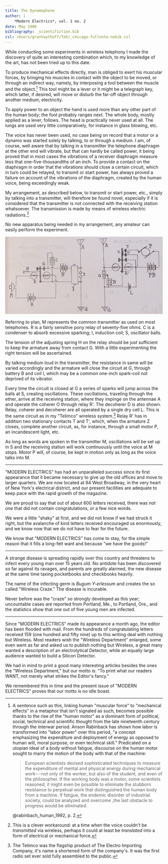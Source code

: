 ```yaml
---
title: The Dynamophone
author: |
    *Modern Electrics*, vol. 1 no. 2
date: May 1908
bibliography: _scientifiction.bib
csl: /Users/grantwythoff/TeX/_chicago-fullnote-nobib.csl
---
```


While conducting some experiments in wireless telephony I made the discovery of quite an interesting combination which, to my knowledge of the art, has not been tried up to this date.

To produce mechanical effects directly, man is obliged to exert his muscular forces, by bringing his muscles in contact with the object to be moved, or through an indirect way, namely, by interposing a tool between the muscle and the object.[^hum]  This tool might be a lever or it might be a telegraph key, which latter, if desired, will move or disturb the far-off object through another medium, electricity.

To apply power to an object the hand is used more than any other part of the human body; the foot probably ranges next.  The whole body, mostly applied as a lever, follows.  The head is practically never used at all.  The lungs are used very little comparatively, for instance in glass blowing, etc.

The voice has never been used, no case being on record that a motor or a dynamo was started solely by talking, to or through a medium.  I am, of course, well aware that by talking in a transmitter the telephone diaphragm at the other end will vibrate, but that can hardly be called power, it being proved that in most cases the vibrations of a receiver diaphragm measure less that one-five-thousandths of an inch.  To provide a contact on the diaphragm in order that the vibrations should close a certain circuit, which in turn could be relayed, to transmit or start power, has always proved a failure on account of the vibrations of the diaphragm, created by the human voice, being exceedingly weak.

My arrangement, as described below, to transmit or start power, etc., simply by talking into a transmitter, will therefore be found novel, especially if it is considered that the transmitter is not connected with the receiving station whatsoever.  The transmission is made by means of wireless electric radiations.[^wrk]

No new apparatus being needed in my arrangement, any amateur can easily perform the experiment.

![](images/dynamophone.png)

Referring to plan, M represents the common transmitter as used on most telephones.  R is a fairly sensitive pony relay of seventy-five ohms.  C is a condenser to absorb excessive sparking; I, induction coil; S, oscillator balls.

The tension of the adjusting spring H on the relay should be just sufficient to keep the armature away from contact G.  With a little experimenting the right tension will be ascertained.

By talking medium loud in the transmitter, the resistance in same will be varied accordingly and the armature will close the circuit at G, through battery B and coil I, which may be a common one-inch spark-coil not deprived of its vibrator.

Every time the circuit is closed at G a series of sparks will jump across the balls at S, creating oscillations.  These oscillations, traveling through the ether, arrive at the receiving station, where they impinge on the antennae A and operate the coherer O through relay R'.  The decoherer D is also shown.  Relay, coherer and decoherer are all operated by a single dry cell L.  This is the same circuit as in my "Telimco" wireless system.[^tel]  Relay R' has in addition two stationary contacts T and T', which, when the armature Z closes, complete another circuit, as, for instance, through a small motor P, an incandescent light, etc.

As long as words are spoken in the transmitter M, oscillations will be set up in S and the receiving station will work continuously until the voice at M stops.  Motor P will, of course, be kept in motion only as long as the voice talks into M.

* * * * * * * * * * * 

"MODERN ELECTRICS" has had an unparalleled success since its first appearance that it became necessary to give up the old offices and move to larger quarters.  We are now located at 84 West Broadway, in the very heart of New York's electrical district, and our present facilities are adequate to keep pace with the rapid growth of the magazine.

We are proud to say that out of about 600 letters received, there was *not one* that did not contain congratulations, or a few nice words.

We were a little "shaky" at first, and we did not know if we had struck it right, but the avalanche of kind letters received encouraged us enormously, and we know now that we do not have to fear for the future.

We know that "MODERN ELECTRICS" has come to stay, for the simple reason that it fills a long-felt want and because "we have the goods!"

* * * * * * * * * * * 

A strange disease is spreading rapidly over this country and threatens to infect every young man over 15 years old.  No antidote has been discovered so far against its ravages, and parents are greatly alarmed, the new disease at the same time taxing pocketbooks and checkbooks heavily.

The name of the infecting germ is *Bugum Y-erlessum* and creates the so called "Wireless Craze."  The disease is incurable.

Never before was the "craze" so strongly developed as this year; uncountable cases are reported from Portland, Me., to Portland, Ore., and the statistics show that one out of five young men are infected.

* * * * * * * * * * 

Since "MODERN ELECTRICS" made its appearance a month ago, the editor has been flooded with mail.  From the hundreds of congratulating letters received 159 (one hundred and fifty nine) up to this writing deal with nothing but Wireless.  Most readers wish the "Wireless Department" enlarged, some even went as far and asked us to publish nothing but Wireless, a great many wanted a description of an electrolytical Detector, while an equally large audience wanted to build a Silicon Detector.

We had in mind to print a good many interesting articles besides the ones the "Wireless Department," but our motto is: "To print what our readers WANT, not merely what strikes the Editor's fancy."

We remembered this in time and the present issue of "MODERN ELECTRICS" proves that our motto is no idle boast.

[^hum]:  A sentence such as this, linking human "muscular force" to "mechanical effects" in a metaphor that isn't signaled as such, becomes possible thanks to the rise of the "human motor" as a dominant form of political, social, technical and scientific thought from the late nineteenth century through the interwar period.  Anson Rabinback has shown how labor is transformed into "labor power" over this period, "a concept emphasizing the expenditure and deployment of energy as opposed to human will, moral purpose, or even technical skill."  Predicated on a utopian ideal of a body without fatigue, discourse on the human motor sought to marry the motion of the body with that of the machine:

     > European scientists devised sophisticated techniques to measure the expenditure of mental and physical energy during mechanical work---not only of the worker, but also of the student, and even of the philosopher.  If the working body was a motor, some scientists reasoned, it might even be possible to eliminate the stubborn resistance to perpetual work that distinguished the human body from a machine.  If fatigue, the endemic disorder of industrial society, could be analyzed and overcome ,the last obstacle to progress would be eliminated.

     @rabinbach_human_1992, p. 2.

[^wrk]:  This is a clever workaround:  at a time when the voice couldn't be *transmitted* via wireless, perhaps it could at least be *translated* into a form of electrical or mechanical force.

[^tel]:  The Telimco was the flagship product of The Electro Importing Company, it's name a shortened form of the company's.  It was the first radio set ever sold fully assembled to the public.

<!-- contains instructions in another G article on building a light-sensitive selenium cell alarm clock that goes off when morning sunlight hits it -->